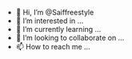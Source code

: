 - 👋 Hi, I’m @Saiffreestyle
- 👀 I’m interested in ...
- 🌱 I’m currently learning ...
- 💞️ I’m looking to collaborate on ...
- 📫 How to reach me ...

<!---
Saiffreestyle/Saiffreestyle is a ✨ special ✨ repository because its `README.md` (this file) appears on your GitHub profile.
You can click the Preview link to take a look at your changes.
--->
